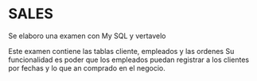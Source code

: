 # SALES

Se elaboro una examen con My SQL y vertavelo 

Este examen contiene las tablas cliente, empleados y las ordenes
Su funcionalidad es poder que los empleados puedan registrar a los clientes por fechas y lo que an comprado en el negocio.